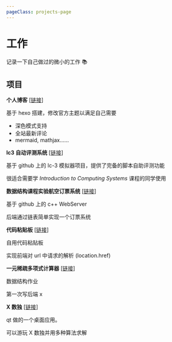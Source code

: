 ```yaml
---
pageClass: projects-page
---
```


# 工作

记录一下自己做过的微小的工作 :books:

## 项目

<ProjectCard image="/projects/blog.png" hideBorder=true>

**个人博客** [[链接](http://home.ustc.edu.cn/~liuly0322/blog)]

基于 hexo 搭建，修改官方主题以满足自己需要

- 深色模式支持
- 全站最新评论
- mermaid, mathjax......

</ProjectCard>

<ProjectCard image="/projects/lc3web.png" hideBorder=true>

**lc3 自动评测系统** [[链接](http://home.ustc.edu.cn/~liuly0322/lc3web)]

基于 github 上的 lc-3 模拟器项目，提供了完备的脚本自助评测功能

很适合需要学 _Introduction to Computing Systems_ 课程的同学使用

</ProjectCard>

<ProjectCard image="/projects/dslab1.png" hideBorder=true>

**数据结构课程实验航空订票系统** [[链接](http://home.ustc.edu.cn/~liuly0322/homework/flight/)]

基于 github 上的 c++ WebServer

后端通过链表简单实现一个订票系统

</ProjectCard>

<ProjectCard image="/projects/codepen.png" hideBorder=true>

**代码粘贴板** [[链接](http://home.ustc.edu.cn/~liuly0322/codepen/)]

自用代码粘贴板

实现前端对 url 中请求的解析 (location.href)

</ProjectCard>

<ProjectCard image="/projects/poly.png" hideBorder=true>

**一元稀疏多项式计算器** [[链接](http://home.ustc.edu.cn/~liuly0322/homework/poly/)]

数据结构作业

第一次写后端 x

</ProjectCard>

<ProjectCard image="/projects/sudoku.png" hideBorder=true>

**X 数独** [[链接](https://github.com/liuly0322/sudoku-game)]

qt 做的一个桌面应用。

可以游玩 X 数独并用多种算法求解

</ProjectCard>

<style lang="stylus">

.projects-page
  background-color #fafbfc

</style>

